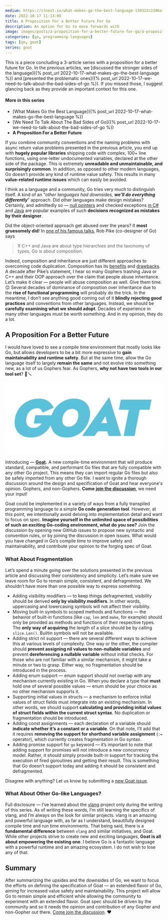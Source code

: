 ```yaml
---
medium: https://itnext.io/what-makes-go-the-best-language-159322c2206a
date: 2022-10-17 11:13:09
title: A Proposition For a Better Future For Go
description: An option for Go to move forwards with
image: images/posts/a-proposition-for-a-better-future-for-go/a-proposition-for-a-better-future-for-go.webp
categories: [go, programming-languages]
tags: [go, goat]
series: goat
---
```

This is a piece concluding a 3-article series with a proposition for a better future for Go. In the previous articles, we [discussed the stronger sides of the language]({% post_url 2022-10-17-what-makes-go-the-best-language %}) and [presented the problematic ones]({% post_url 2022-10-17-we-need-to-talk-about-the-bad-sides-of-go %}). If you missed those, I suggest glancing back as they provide an important context for this one.

#### More in this series
*   [What Makes Go the Best Language]({% post_url 2022-10-17-what-makes-go-the-best-language %})
*   [We Need To Talk About The Bad Sides of Go]({% post_url 2022-10-17-we-need-to-talk-about-the-bad-sides-of-go %})
*   **A Proposition For a Better Future**

If you combine community conventions and the naming problems with async return value problems presented in the previous article, you end up with **hugely popular libraries** shipping code with complex, 100+ line functions, using one-letter undocumented variables, declared at the other side of the package. This is extremely **unreadable and unmaintainable, and surprisingly common**. In addition, as opposed to other modern languages, Go doesn’t provide any kind of runtime value safety. This results in many **value-related runtime issues** which can easily be avoided.

I think as a language and a community, Go tries very much to distinguish itself. A kind of an “_other languages had downsides,_ **_we’ll do everything differently_**” approach. Did other languages make design mistakes? Certainly, and admittedly so — [null pointers](https://en.m.wikipedia.org/wiki/Tony_Hoare#Apologies_and_retractions) and checked exceptions [in C#](https://www.artima.com/articles/the-trouble-with-checked-exceptions) and [Java](https://radio-weblogs.com/0122027/stories/2003/04/01/JavasCheckedExceptionsWereAMistake.html) are popular examples of such **decisions recognized as mistakes by their designer**.

Did the object-oriented approach get abused over the years? It **most gruesomely did**! In [one of his famous talks](https://commandcenter.blogspot.com/2012/06/less-is-exponentially-more.html), Rob Pike (co-designer of Go) says

> If C++ and Java are about type hierarchies and the taxonomy of types, Go is about composition.

Indeed, composition and inheritance are just different approaches to overcoming code duplication. Composition has its [benefits](https://en.wikipedia.org/wiki/Composition_over_inheritance#Benefits) and [drawbacks](https://en.wikipedia.org/wiki/Composition_over_inheritance#Drawbacks). A decade after Pike’s statement, I hear so many Gophers trashing Java or C++ and their OOP approach over the claim that people abuse inheritance. Let’s make it clear — people will abuse composition as well. Give them time. 😌 Several decades of dominance of composition over inheritance due to the **rise of functional programming** will probably do the trick. In the meantime, I don’t see anything good coming out of it **blindly rejecting good practices** and conventions from other languages. Instead, we should be **carefully examining what we should adopt**. Decades of experience in many other languages must be worth something. And in my opinion, they do a lot.

## A Proposition For a Better Future

I would have loved to see a compile time environment that mostly looks like Go, but allows developers to be a bit more expressive to **gain maintainability and runtime safety**. But at the same time, allow the Go language itself to largely **remain the same** and not evolve into something new, as a lot of us Gophers fear. As Gophers, **why not have two tools in our tool set**? 🔧🪛

![Goat — Extended flavor of the Go programming language, aiming for increased value safety and maintainability](/images/posts/a-proposition-for-a-better-future-for-go/goat-secondary-logo.webp)

Introducing — [**Goat**](https://github.com/goatlang/goat)**.** A new compile-time environment that will produce standard, compatible, and performant Go files that are fully compatible with any other Go project. This means they can import regular Go files but also be safely imported from any other Go file. I want to ignite a thorough discussion around the design and specification of Goat and hear everyone's opinion. Gophers, and non-Gophers. **Come** [**join the discussion**](https://github.com/goatlang/goat/issues), we need your input!

Goat could be implemented in a variety of ways from a fully transpiled programming language to a simple **Go code generation tool**. However, at this point, we intentionally avoid delving into implementation detail and want to focus on spec. **Imagine yourself in the unlimited space of possibilities of such an exciting Go-coding environment, what do you see?** Join the discussion by opening new GitHub issues to propose new syntactic and convention rules, or by joining the discussion in open issues. What would you have changed in Go’s compile time to improve safety and maintainability, and contribute your opinion to the forging spec of Goat.

### What About Fragmentation

Let’s spend a minute going over the solutions presented in the previous article and discussing their consistency and simplicity. Let’s make sure we leave room for Go to remain simple, consistent, and defragmented. We shouldn’t have more than one possible way to express something.

*   Adding visibility modifiers — to keep things defragmented, visibility should be derived **only by visibility modifiers**. In other words, uppercasing and lowercasing symbols will not affect their visibility.
*   Moving built-in symbols to scoped methods and functions — the behavior of built-in functions (like `cap`, `len` and `make`, for example) should only be provided as methods and functions of their respective types. The **only way of acquiring** the length of a slice should be by calling `slice.Len()`. Builtin symbols will not be available.
*   Adding strict nil support — there are several different ways to achieve this at various levels of complexity. One way or the other, the compiler should **prevent assigning nil values to non-nullable variables** and prevent **dereferencing a nullable variable** without initial checks. For those who are not familiar with a similar mechanism, it might take a minute or two to grasp. Either way, no fragmentation should be introduced in the process.
*   Adding enum support — enum support should not overlap with any mechanism currently existing in Go. When you declare a type that **must** hold one of several possible values — enum should be your choice as no other mechanism supports it.
*   Supporting initial values in structs — a mechanism to enforce initial values of struct fields must integrate into an existing mechanism. In other words, we should support **calculating and providing initial values of struct fields within the current struct syntax**. No duplication or fragmentation should be introduced.
*   Adding const assignments — each declaration of a variable should **indicate whether it’s a constant or a variable**. On that note, I’ll add that it requires **removing the support for shorthand variable assignment** (`:=` operator), which currently creates fragmentation in Go syntax.
*   Adding promise support for `go` keyword — it’s important to note that adding support for promises will not introduce a new concurrency model. Rather, it should simply provide built-in support for tracking the execution of fired goroutines and getting their result. This is something that Go doesn’t support today and adding it should be consistent and defragmented.

Disagree with anything? Let us know by submitting a [new Goat issue](https://github.com/goatlang/goat/issues/new).

### What About Other Go-like Languages?

Full disclosure — I’ve learned about the [vlang](https://vlang.io/) project only during the writing of this series. As of writing these words, I’m still learning the specifics of vlang, and I’m always on the look for similar projects. vlang is an amazing and powerful language with, as far as I understand, beautifully designed compile time and run time environments. That being said, there is a **fundamental difference** between `vlang` and similar initiatives, and Goat. While other projects strive to create new and exciting languages, **Goat is all about empowering the existing one**. I believe Go is a fantastic language with a powerful runtime and an amazing ecosystem. I do not wish to lose any of that.

## Summary

After summarizing the upsides and the downsides of Go, we want to focus the efforts on defining the specification of Goat — an extended flavor of Go, aiming for increased value safety and maintainability. This project will allow Go to remain simple and efficient while allowing the community to experiment with an extended flavor. Goat spec should be driven by the community and so it needs the opinion and contribution of any Gopher and non-Gopher out there. [Come join the discussion](https://github.com/goatlang/goat/issues). ❤️
